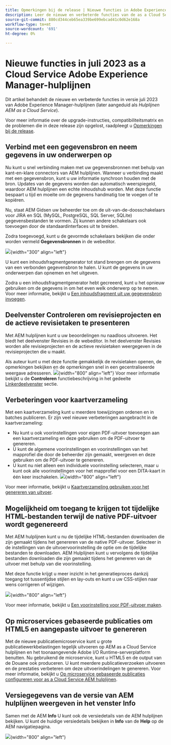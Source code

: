 ```yaml
---
title: Opmerkingen bij de release | Nieuwe functies in Adobe Experience Manager-hulplijnen, release van juli 2023
description: Leer de nieuwe en verbeterde functies van de as a Cloud Service Adobe Experience Manager-hulplijnen in juli 2023
source-git-commit: 880cd344ceb65ea339be699ebcad41c0d62e168a
workflow-type: tm+mt
source-wordcount: '691'
ht-degree: 0%

---
```


# Nieuwe functies in juli 2023 as a Cloud Service Adobe Experience Manager-hulplijnen

Dit artikel behandelt de nieuwe en verbeterde functies in versie juli 2023 van Adobe Experience Manager-hulplijnen (later aangeduid als *Hulplijnen AEM as a Cloud Service*).

Voor meer informatie over de upgrade-instructies, compatibiliteitsmatrix en de problemen die in deze release zijn opgelost, raadpleegt u [Opmerkingen bij de release](release-notes-2023.7.0.md).

## Verbind met een gegevensbron en neem gegevens in uw onderwerpen op

Nu kunt u snel verbinding maken met uw gegevensbronnen met behulp van kant-en-klare connectors van AEM hulplijnen. Wanneer u verbinding maakt met een gegevensbron, kunt u uw informatie synchroon houden met de bron. Updates van de gegevens worden dan automatisch weerspiegeld, waardoor AEM hulplijnen een echte inhoudshub worden. Met deze functie bespaart u tijd en moeite om de gegevens handmatig toe te voegen of te kopiëren.

Nu, staat AEM Gidsen uw beheerder toe om de uit-van-de-doosschakelaars voor JIRA en SQL (MySQL, PostgreSQL, SQL Server, SQLite) gegevensbestanden te vormen. Zij kunnen andere schakelaars ook toevoegen door de standaardinterfaces uit te breiden.

Zodra toegevoegd, kunt u de gevormde schakelaars bekijken die onder worden vermeld **Gegevensbronnen** in de webeditor.

![](assets/code-snippet-generator.png){width="300" align="left"}

U kunt een inhoudsfragmentgenerator tot stand brengen om de gegevens van een verbonden gegevensbron te halen. U kunt de gegevens in uw onderwerpen dan opnemen en het uitgeven.

Zodra u een inhoudsfragmentgenerator hebt gecreeerd, kunt u het opnieuw gebruiken om de gegevens in om het even welk onderwerp op te nemen. Voor meer informatie, bekijkt u [Een inhoudsfragment uit uw gegevensbron invoegen](../user-guide/web-editor-content-snippet.md).



## Deelvenster Controleren om revisieprojecten en de actieve revisietaken te presenteren

Met AEM hulplijnen kunt u uw beoordelingen nu naadloos uitvoeren. Het biedt het deelvenster Revisies in de webeditor. In het deelvenster Revisies worden alle revisieprojecten en de actieve revisietaken weergegeven in de revisieprojecten die u maakt.

Als auteur kunt u met deze functie gemakkelijk de revisietaken openen, de opmerkingen bekijken en de opmerkingen snel in een gecentraliseerde weergave adresseren.
![](assets/active-review-task-comments.png){width="800" align="left"}
Voor meer informatie bekijkt u de **Controleren** functiebeschrijving in het gedeelte [Linkerdeelvenster](../user-guide/web-editor-features.md#id2051EA0M0HS) sectie.


## Verbeteringen voor kaartverzameling

Met een kaartverzameling kunt u meerdere toewijzingen ordenen en in batches publiceren. Er zijn veel nieuwe verbeteringen aangebracht in de kaartverzameling:

- Nu kunt u ook voorinstellingen voor eigen PDF-uitvoer toevoegen aan een kaartverzameling en deze gebruiken om de PDF-uitvoer te genereren.
- U kunt de algemene voorinstellingen en voorinstellingen van het mapprofiel die door de beheerder zijn gemaakt, weergeven en deze gebruiken om de PDF-uitvoer te genereren.
- U kunt nu niet alleen een individuele voorinstelling selecteren, maar u kunt ook alle voorinstellingen voor het mapprofiel voor een DITA-kaart in één keer inschakelen.
  ![](assets/edit-map-collection.png){width="800" align="left"}

Voor meer informatie, bekijkt u [Kaartverzameling gebruiken voor het genereren van uitvoer](../user-guide/generate-output-use-map-collection-output-generation.md).

## Mogelijkheid om toegang te krijgen tot tijdelijke HTML-bestanden terwijl de native PDF-uitvoer wordt gegenereerd

Met AEM hulplijnen kunt u nu de tijdelijke HTML-bestanden downloaden die zijn gemaakt tijdens het genereren van de native PDF-uitvoer. Selecteer in de instellingen van de uitvoervoorinstelling de optie om de tijdelijke bestanden te downloaden.  AEM Hulplijnen kunt u vervolgens de tijdelijke bestanden downloaden die zijn gemaakt tijdens het genereren van de uitvoer met behulp van die voorinstelling.

Met deze functie krijgt u meer inzicht in het generatieproces dankzij toegang tot tussentijdse stijlen en lay-outs en kunt u uw CSS-stijlen naar wens corrigeren of wijzigen.

![](assets/native-pdf-advanced-settings.png){width="800" align="left"}

Voor meer informatie, bekijkt u [Een voorinstelling voor PDF-uitvoer maken](../web-editor/native-pdf-web-editor.md#create-output-preset).

## Op microservices gebaseerde publicaties om HTML5 en aangepaste uitvoer te genereren

Met de nieuwe publicatiemicroservice kunt u grote publicatiewerkbelastingen tegelijk uitvoeren op AEM as a Cloud Service hulplijnen en het toonaangevende Adobe I/O Runtime-serverplatform benutten. Nu gebruikend de microservice, kunt u HTML5 en de output van de Douane ook produceren.
U kunt meerdere publicatieverzoeken uitvoeren en de prestaties verbeteren om deze uitvoerindelingen te genereren.
Voor meer informatie, bekijkt u [Op microservice gebaseerde publicaties configureren voor as a Cloud Service AEM hulplijnen](../knowledge-base/publishing/configure-microservices.md).

## Versiegegevens van de versie van AEM hulplijnen weergeven in het venster Info

Samen met de AEM **Info** U kunt ook de versiedetails van de AEM hulplijnen bekijken. U kunt de huidige versiedetails bekijken in **Info** van de **Help** op de AEM navigatiepagina.

![](assets/about-aem-help.png)(width=&quot;800&quot; align=&quot;left&quot;)
